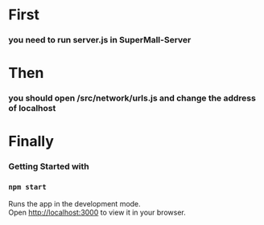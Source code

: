 # First
### you need to run server.js in SuperMall-Server

# Then
### you should open /src/network/urls.js and change the address of localhost

# Finally 
### Getting Started with

### `npm start`

Runs the app in the development mode.\
Open [http://localhost:3000](http://localhost:3000) to view it in your browser.
